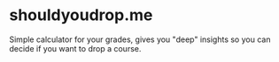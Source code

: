# shouldyoudrop.me

Simple calculator for your grades, gives you "deep" insights so you can decide if you want to drop a course.